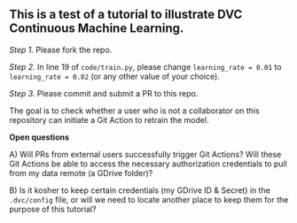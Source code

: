 ## This is a test of a tutorial to illustrate DVC Continuous Machine Learning.

*Step 1.* Please fork the repo.

*Step 2.* In line 19 of `code/train.py`, please change `learning_rate = 0.01`  to `learning_rate = 0.02` (or any other value of your choice).

*Step 3.* Please commit and submit a PR to this repo.

The goal is to check whether a user who is not a collaborator on this repository can initiate a Git Action to retrain the model.

**Open questions**

A) Will PRs from external users successfully trigger Git Actions? Will these Git Actions be able to access the necessary authorization credentials to pull from my data remote (a GDrive folder)?

B) Is it kosher to keep certain credentials (my GDrive ID & Secret) in the `.dvc/config` file, or will we need to locate another place to keep them for the purpose of this tutorial?
